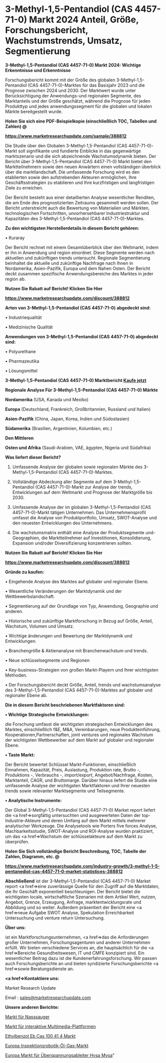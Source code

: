 # 3-Methyl-1,5-Pentandiol (CAS 4457-71-0) Markt 2024 Anteil, Größe, Forschungsbericht, Wachstumstrends, Umsatz, Segmentierung

<strong>3-Methyl-1,5-Pentandiol (CAS 4457-71-0) Markt 2024: Wichtige Erkenntnisse und Erkenntnisse</strong>

Forschungsbericht kommt mit der Größe des globalen 3-Methyl-1,5-Pentandiol (CAS 4457-71-0)-Marktes für das Basisjahr 2023 und die Prognose zwischen 2024 und 2030. Der Marktwert wurde unter Berücksichtigung der Anwendungs-und regionalen Segmente, des Marktanteils und der Größe geschätzt, während die Prognose für jeden Produkttyp und jedes anwendungssegment für die globalen und lokalen Märkte bereitgestellt wurde.



<strong>Holen Sie sich eine PDF-Beispielkopie (einschließlich TOC, Tabellen und Zahlen) @
</strong>

<strong><a href=https://www.marketresearchupdate.com/sample/388812>

<strong>https://www.marketresearchupdate.com/sample/388812</u></font></a></strong></strong>

Die Studie über den Globalen 3-Methyl-1,5-Pentandiol (CAS 4457-71-0)-Markt soll signifikante und fundierte Einblicke in das gegenwärtige marktszenario und die sich abzeichnende Wachstumsdynamik bieten. Der Bericht über 3-Methyl-1,5-Pentandiol (CAS 4457-71-0) Markt bietet den Marktteilnehmern sowie den neuen Anwärtern einen vollständigen überblick über die marktlandschaft. Die umfassende Forschung wird es den etablierten sowie den aufstrebenden Akteuren ermöglichen, Ihre Geschäftsstrategien zu etablieren und Ihre kurzfristigen und langfristigen Ziele zu erreichen.

Der Bericht besteht aus einer detaillierten Analyse wesentlicher Renditen, die am Ende des prognostizierten Zeitraums gesammelt werden sollen. Der Bericht unterstreicht auch die Bewertung von Materialien und Märkten, technologischen Fortschritten, unvorhersehbarer Industriestruktur und Kapazitäten des 3-Methyl-1,5-Pentandiol (CAS 4457-71-0)-Marktes.



<strong>Zu den wichtigsten Herstellerdetails in diesem Bericht gehören:</strong>

• Kuraray

Der Bericht rechnet mit einem Gesamtüberblick über den Weltmarkt, indem er ihn in Anwendung und region einordnet. Diese Segmente werden nach aktuellen und zukünftigen trends untersucht. Regionale Segmentierung beinhaltet die aktuelle und zukünftige Nachfrage nach Ihnen in Nordamerika, Asien-Pazifik, Europa und dem Nahen Osten. Der Bericht deckt zusammen spezifische Anwendungsbereiche des Marktes in jeder region ab.



<strong>Nutzen Sie Rabatt auf Bericht! Klicken Sie Hier
</strong>

<strong><a href=https://www.marketresearchupdate.com/discount/388812>https://www.marketresearchupdate.com/discount/388812</b></u></font></strong></a>



<strong>Arten von 3-Methyl-1,5-Pentandiol (CAS 4457-71-0) abgedeckt sind:</strong>

• Industriequalität

• Medizinische Qualität



<strong>Anwendungen von 3-Methyl-1,5-Pentandiol (CAS 4457-71-0) abgedeckt sind:</strong>

• Polyurethane

• Pharmazeutika

• Lösungsmittel



<strong>3-Methyl-1,5-Pentandiol (CAS 4457-71-0) Marktbericht <a href=https://www.marketresearchupdate.com/buynow/388812>Kaufe jetzt</a></strong>



<strong>Regionale Analyse Für 3-Methyl-1,5-Pentandiol (CAS 4457-71-0) Märkte</strong>



<strong>Nordamerika</strong> (USA, Kanada und Mexiko)



<strong>Europa</strong> (Deutschland, Frankreich, Großbritannien, Russland und Italien)



<strong>Asien-Pazifik</strong> (China, Japan, Korea, Indien und Südostasien)



<strong>Südamerika</strong> (Brasilien, Argentinien, Kolumbien, etc.)



<strong>Den Mittleren</strong> 

<strong>Osten und Afrika</strong> (Saudi-Arabien, VAE, ägypten, Nigeria und Südafrika)



<strong>Was liefert dieser Bericht?</strong>

1. Umfassende Analyse der globalen sowie regionalen Märkte des 3-Methyl-1,5-Pentandiol (CAS 4457-71-0)-Marktes.

2. Vollständige Abdeckung aller Segmente auf dem 3-Methyl-1,5-Pentandiol (CAS 4457-71-0)-Markt zur Analyse der trends, Entwicklungen auf dem Weltmarkt und Prognose der Marktgröße bis 2030.

3. Umfassende Analyse der im globalen 3-Methyl-1,5-Pentandiol (CAS 4457-71-0)-Markt tätigen Unternehmen. Das Unternehmensprofil umfasst die Analyse von Produktportfolio, Umsatz, SWOT-Analyse und den neuesten Entwicklungen des Unternehmens.

4. Die wachstumsmatrix enthält eine Analyse der Produktsegmente und-Geographien, die Marktteilnehmer auf Investitionen, Konsolidierung, Expansion und/oder Diversifizierung konzentrieren sollten.



<strong>Nutzen Sie Rabatt auf Bericht! Klicken Sie Hier
</strong>

<strong><a href=https://www.marketresearchupdate.com/discount/388812>https://www.marketresearchupdate.com/discount/388812</b></u></font></strong></a>



<strong>Gründe zu kaufen:</strong>

• Eingehende Analyse des Marktes auf globaler und regionaler Ebene.

• Wesentliche Veränderungen der Marktdynamik und der Wettbewerbslandschaft.

• Segmentierung auf der Grundlage von Typ, Anwendung, Geographie und anderen.

• Historische und zukünftige Marktforschung in Bezug auf Größe, Anteil, Wachstum, Volumen und Umsatz.

• Wichtige änderungen und Bewertung der Marktdynamik und Entwicklungen.

• Branchengröße &amp; Aktienanalyse mit Branchenwachstum und trends.

• Neue schlüsselsegmente und Regionen

• Key-business-Strategien von großen Markt-Playern und Ihrer wichtigsten Methoden.

• Der Forschungsbericht deckt Größe, Anteil, trends und wachstumsanalyse des 3-Methyl-1,5-Pentandiol (CAS 4457-71-0)-Marktes auf globaler und regionaler Ebene ab.



<strong>Die in diesem Bericht beschriebenen Marktfaktoren sind:</strong>



<strong>• Wichtige Strategische Entwicklungen:</strong>

die Forschung umfasst die wichtigsten strategischen Entwicklungen des Marktes, einschließlich f&amp;E, M&amp;A, Vereinbarungen, neue Produkteinführung, Kooperationen,Partnerschaften, joint ventures und regionales Wachstum der wichtigsten Wettbewerber auf dem Markt auf globaler und regionaler Ebene.



<strong>• Taste Markt:</strong>

Der Bericht bewertet Schlüssel Markt-Funktionen, einschließlich Einnahmen, Kapazität, Preis, Auslastung, Produktion rate, Brutto -, Produktions -, Verbrauchs -, import/export, Angebot/Nachfrage, Kosten, Marktanteil, CAGR, und Bruttomarge. Darüber hinaus liefert die Studie eine umfassende Analyse der wichtigsten Marktfaktoren und Ihrer neuesten trends sowie relevanter Marktsegmente und Teilsegmente.



<strong>• Analytische Instrumente:</strong>

Der Global 3-Methyl-1,5-Pentandiol (CAS 4457-71-0) Market report liefert die <a href=>sorgf</a>ältig untersuchten und ausgewerteten Daten der top-Industrie-Akteure und deren Umfang auf dem Markt mittels mehrerer analytischer Werkzeuge. Die Analysetools wie Porters five forces Analyse, Machbarkeitsstudie, SWOT-Analyse und ROI-Analyse wurden praktiziert, um das <a href=>Wachstum</a> der schlüsselakteure auf dem Markt zu überprüfen.



<strong>Holen Sie Sich vollständige Bericht Beschreibung, TOC, Tabelle der Zahlen, Diagramm, etc. @ </strong>

<strong><a href=https://www.marketresearchupdate.com/industry-growth/3-methyl-1-5-pentanediol-cas-4457-71-0-market-statistices-388812>https://www.marketresearchupdate.com/industry-growth/3-methyl-1-5-pentanediol-cas-4457-71-0-market-statistices-388812</a></font></strong>



<strong>Abschließend</strong> ist der 3-Methyl-1,5-Pentandiol (CAS 4457-71-0) Market report <a href=>eine</a> zuverlässige Quelle für den Zugriff auf die Marktdaten, die Ihr Geschäft exponentiell beschleunigen. Der Bericht bietet die wichtigsten locale, wirtschaftliche Szenarien mit dem Artikel Wert, nutzen, Angebot, Grenze, Erzeugung, Anfrage, marktentwicklungsrate und Abbildung und so weiter. Außerdem präsentiert der Bericht eine <a href=>neue</a> Aufgabe SWOT Analyse, Spekulation Erreichbarkeit Untersuchung und venture return Untersuchung.



<strong>Über uns:</strong>

 ist ein Marktforschungsunternehmen, <a href=>das</a> die Anforderungen großer Unternehmen, Forschungsagenturen und anderer Unternehmen erfüllt. Wir bieten verschiedene Services an, die hauptsächlich für die <a href=>Bereiche</a> Gesundheitswesen, IT und CMFE konzipiert sind. Ein wesentlicher Beitrag dazu ist die Kundenerfahrungsforschung. Wir passen auch Forschungsberichte an und bieten syndizierte Forschungsberichte <a href=>sowie</a> Beratungsdienste an.



<strong><a href=>Kontaktiere uns:</a></strong>

Market Research Update

Email : sales@marketresearchupdate.com



<strong>Unsere anderen Berichte:</strong>

<a href=https://www.linkedin.com/pulse/wet-vacuum-cleaner-market-2023-latest-trending>Markt für Nasssauger</a>

<a href=https://www.linkedin.com/pulse/interactive-multimedia-platform-market-2023-analysis>Markt für interaktive Multimedia-Plattformen</a>

<a href=https://www.linkedin.com/pulse/ethylbenzene-eb-cas-100-41-4-market-size-trends>Ethylbenzol Eb Cas 100 41 4 Markt</a>

<a href=https://www.linkedin.com/pulse/europe-inspection-robotics-oil-gas-market-2023-2030>Europa Inspektionsrobotik-Öl-Gas-Markt</a>

<a href=https://www.linkedin.com/pulse/europe-surge-arresters-hvsa-mvsa-market-size-production>Europa Markt für Überspannungsableiter Hvsa Mvsa</a>"
